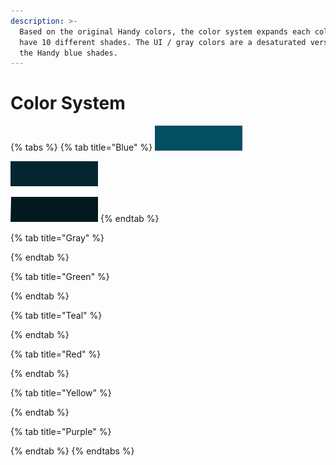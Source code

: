 ```yaml
---
description: >-
  Based on the original Handy colors, the color system expands each color to
  have 10 different shades. The UI / gray colors are a desaturated version of
  the Handy blue shades.
---
```


# Color System

  


{% tabs %}
{% tab title="Blue" %}
![blue80 - \#044E61](.gitbook/assets/blue80.png)

![blue90 - \#03262F](.gitbook/assets/blue90.png)

![blue100 - \#02191F](.gitbook/assets/blue100.png)
{% endtab %}

{% tab title="Gray" %}

{% endtab %}

{% tab title="Green" %}

{% endtab %}

{% tab title="Teal" %}

{% endtab %}

{% tab title="Red" %}

{% endtab %}

{% tab title="Yellow" %}

{% endtab %}

{% tab title="Purple" %}

{% endtab %}
{% endtabs %}



